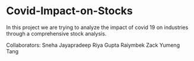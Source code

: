 # Covid-Impact-on-Stocks
In this project we are trying to analyze the impact of covid 19 on industries through a comprehensive stock analysis.

Collaborators:
Sneha Jayapradeep 
Riya Gupta 
Raiymbek 
Zack
Yumeng Tang


